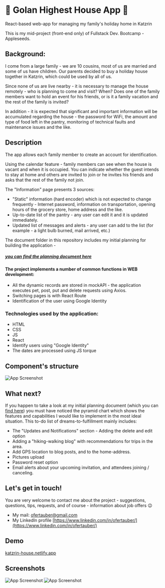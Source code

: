 # :house_with_garden: Golan Highest House App :open_book:

React-based web-app for managing my family's holiday home in Katzrin

This is my mid-project (front-end only) of Fullstack Dev. Bootcamp - Appleseeds.

## Background:

I come from a large family - we are 10 cousins, most of us are married and some of us have children. Our parents decided to buy a holiday house together in Katzrin, which could be used by all of us.

Since none of us are live nearby - it is necessary to manage the house remotely - who is planning to come and visit? When? Does one of the family members want to hold an event for his friends, or is it a family vacation and the rest of the family is invited?

In addition - it is expected that significant and important information will be accumulated regarding the house - the password for WiFi, the amount and type of food left in the pantry, monitoring of technical faults and maintenance issues and the like.

## Description

The app allows each family member to create an account for identification.

Using the calendar feature - family members can see when the house is vacant and when it is occupied. You can indicate whether the guest intends to stay at home and others are invited to join or he invites his friends and asks that the rest of the family not join.

The "Information" page presents 3 sources:

- "Static" information (hard encoder) which is not expected to change frequently - Internet password, information on transportation, opening hours of the grocery store, home address and the like.
- Up-to-date list of the pantry - any user can edit it and it is updated immediately.
- Updated list of messages and alerts - any user can add to the list (for example - a light bulb burned, mail arrived, etc.)

The document folder in this repository includes my initial planning for building the
application -

##### [you can find the planning document here](./docs/Concept%20and%20design.docx)

#### The project implements a number of common functions in WEB development:

- All the dynamic records are stored in mockAPI - the application executes pet, post, put and delete requests using Axios.
- Switching pages is with React Route
- Identification of the user using Google Identity

### Technologies used by the application:

- HTML
- CSS
- JS
- React
- Identify users using "Google Identity"
- The dates are processed using JS torque

## Component's structure

![App Screenshot](./docs/Mid%20project%20-%20Components%20structure%20%20.jpg)

## What next?

If you happen to take a look at my initial planning document (which you can
[find here](./docs/Concept%20and%20design.docx)) you must have noticed the pyramid chart which shows the features and capabilities I would like to implement in the most ideal situation.
This to-do list of dreams-to-fulfillment mainly includes:

- The "Updates and Notifications" section - Adding the delete and edit option
- Adding a "hiking-walking blog" with recommendations for trips in the area.
- Add GPS location to blog posts, and to the home-address.
- Pictures upload
- Password reset option
- Email alerts about your upcoming invitation, and attendees joining / canceling.

## Let's get in touch!

You are very welcome to contact me about the project - suggestions, questions, tips,
requests, and of course - information about job offers :wink:

- My mail: [ofertauber@gmail.com](mailto:ofertauber@gmail.com)
- My LinkedIn profile [https://www.linkedin.com/in/ofertauber/](https://www.linkedin.com/in/ofertauber/)

## Demo

[katzrin-house.netlify.app](https://katzrin-house.netlify.app)

## Screenshots

![App Screenshot](./docs/Login-cell.png)
![App Screenshot](./docs/calander-cell.png)
